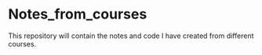 # Notes_from_courses
This repository will contain the notes and code I have created from different courses.
